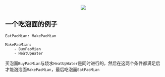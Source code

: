 
<p align="center">
    <a href="#">
      <img src="https://raw.githubusercontent.com/zjsxwc/makeflow-erp/master/src/Makeflow/PaoMianMakeflow/makeflow.png">
    </a>
</p>

## 一个吃泡面的例子





```text
EatPaoMian: MakePaoMian

MakePaoMian:
    - BuyPaoMian
    - HeatUpWater
```


买泡面`BuyPaoMian`与烧水`HeatUpWater`是同时进行的，然后在这两个条件都满足后才能泡泡面`MakePaoMian`，最后吃泡面`EatPaoMian`

